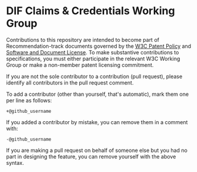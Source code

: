 # DIF Claims & Credentials Working Group

Contributions to this repository are intended to become part of
Recommendation-track documents governed by the [W3C Patent
Policy](https://www.w3.org/Consortium/Patent-Policy-20040205/) and [Software
and Document License](https://www.w3.org/Consortium/Legal/copyright-software).
To make substantive contributions to specifications, you must either
participate in the relevant W3C Working Group or make a non-member patent
licensing commitment.

If you are not the sole contributor to a contribution (pull request), please
identify all contributors in the pull request comment.

To add a contributor (other than yourself, that's automatic), mark them one per
line as follows:

```
+@github_username
```

If you added a contributor by mistake, you can remove them in a comment with:

```
-@github_username
```

If you are making a pull request on behalf of someone else but you had no part
in designing the feature, you can remove yourself with the above syntax.
